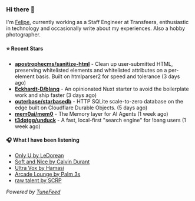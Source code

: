 ### Hi there 👋

I'm [Felipe](https://felipevm.com), currently working as a Staff Engineer at Transfeera, enthusiastic in technology and occasionally write about my experiences. Also a hobby photographer.

#### ⭐ Recent Stars
- **[apostrophecms/sanitize-html](https://github.com/apostrophecms/sanitize-html)** - Clean up user-submitted HTML, preserving whitelisted elements and whitelisted attributes on a per-element basis. Built on htmlparser2 for speed and tolerance (3 days ago)
- **[Eckhardt-D/blanq](https://github.com/Eckhardt-D/blanq)** - An opinionated Nuxt starter to avoid the boilerplate work and ship faster (3 days ago)
- **[outerbase/starbasedb](https://github.com/outerbase/starbasedb)** - HTTP SQLite scale-to-zero database on the edge built on Cloudflare Durable Objects. (5 days ago)
- **[mem0ai/mem0](https://github.com/mem0ai/mem0)** - The Memory layer for AI Agents (1 week ago)
- **[t3dotgg/unduck](https://github.com/t3dotgg/unduck)** - A fast, local-first &#34;search engine&#34; for !bang users (1 week ago)

#### 🎧 What I have been listening
- [Only U by LeDorean](https://open.spotify.com/track/1QsHWsHzWiqMFKwNojRZx9)
- [Soft and Nice by Calvin Durant](https://open.spotify.com/track/0vrQTP6dfQsQSohyIfB7SP)
- [Ultra Vox by Hamasi](https://open.spotify.com/track/5XkvJe4K43yHEIsJpDoj4s)
- [Arcade Lounge by Palm 3s](https://open.spotify.com/track/3ctC0SWZpD2T2O2qfKvXPy)
- [raw talent by SCRP](https://open.spotify.com/track/1fiLX6QvjBSo0l0QbIvn24)

_Powered by [TuneFeed](https://tunefeed.app?ref=github.com)_
